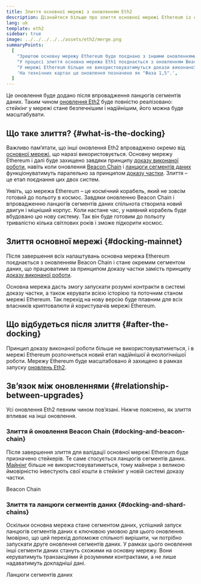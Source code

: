 ```yaml
---
title: Злиття основної мережі з оновленням Eth2
description: Дізнайтеся більше про злиття основної мережі Ethereum із системою керування доказами часток Beacon Chain.
lang: uk
template: eth2
sidebar: true
image: ../../../../../assets/eth2/merge.png
summaryPoints:
  [
    "Зрештою основну мережу Ethereum буде поєднано з іншими оновленнями Eth2.",
    "У процесі злиття основна мережа Eth1 поєднається з оновленням Beacon Chain Eth2 й системою створення сегментів даних.",
    "У мережі Ethereum більше не використовуватимуться докази виконаної роботи. Натомість відбудеться повний перехід на докази частки.",
    'На технічних картах це оновлення позначено як "Фаза 1,5".',
  ]
---
```


<UpgradeStatus date="~2021/22">
    Це оновлення буде додано після впровадження ланцюгів сегментів даних. Таким чином <a href="/eth2/vision/">оновлення Eth2</a> буде повністю реалізовано: стейкінг у мережі стане безпечнішим і надійнішим, його можна буде масштабувати.
</UpgradeStatus>

## Що таке злиття? {#what-is-the-docking}

Важливо пам’ятати, що інші оновлення Eth2 впроваджено окремо від [основної мережі](/glossary/#mainnet), що наразі використовується. Основну мережу Ethereum і далі буде захищено завдяки принципу [доказу виконаної роботи](/developers/docs/consensus-mechanisms/pow/), навіть коли оновлення [Beacon Chain](/eth2/beacon-chain/) і [ланцюги сегментів даних](/eth2/shard-chains/) функціонуватимуть паралельно за принципом [доказу частки](/developers/docs/consensus-mechanisms/pos/). Злиття – це етап поєднання цих двох систем.

Уявіть, що мережа Ethereum – це космічний корабель, який не зовсім готовий до польоту в космос. Завдяки оновленню Beacon Chain і впровадженню ланцюгів сегментів даних спільнота створила новий двигун і міцніший корпус. Коли настане час, у наявний корабель буде вбудовано цю нову систему. Так він буде готовим до польоту тривалістю кілька світлових років і зможе підкорити космос.

## Злиття основної мережі {#docking-mainnet}

Після завершення всіх налаштувань основна мережа Ethereum поєднається з оновленням Beacon Chain і стане окремим сегментом даних, що працюватиме за принципом доказу частки замість принципу [доказу виконаної роботи](/developers/docs/consensus-mechanisms/pow/).

Основна мережа дасть змогу запускати розумні контракти в системі доказу частки, а також керувати всією історією та поточним станом мережі Ethereum. Так перехід на нову версію буде плавним для всіх власників криптовалюти й користувачів мережі Ethereum.

<!-- ### Improving mainnet

Before mainnet docks with the new eth2 system, it’s probably worthwhile sorting some of the issues that are in flight – often referred to as Ethereum1.x.

These include Improvements for

- **End users**: like [EIP-1559](https://eips.ethereum.org/EIPS/eip-1559) which changes the way users bid for blockspace. In other words, making transaction fees more efficient for end users.
- **Client runners**: making running clients more sustainable by capping disk space requirements.
- **Developers**: upgrading the EVM to be more flexible.

Plus many more.

[More on Ethereum1.x](/en/learn/#eth-1x)

These improvements all have a place in Eth2 so it’s likely that their progress may affect the timing of the docking. -->

## Що відбудеться після злиття {#after-the-docking}

Принцип доказу виконаної роботи більше не використовуватиметься, і в мережі Ethereum розпочнеться новий етап надійнішої й екологічнішої роботи. Мережу Ethereum буде масштабовано й захищено в рамках запуску [оновлень Eth2](/eth2/vision/).

## Зв’язок між оновленнями {#relationship-between-upgrades}

Усі оновлення Eth2 певним чином пов’язані. Нижче пояснено, як злиття впливає на інші оновлення.

### Злиття й оновлення Beacon Chain {#docking-and-beacon-chain}

Після завершення злиття для валідації основної мережі Ethereum буде призначено стейкерів. Те саме стосується ланцюгів сегментів даних. [Майнінг](/developers/docs/consensus-mechanisms/pow/mining/) більше не використовуватиметься, тому майнери з великою ймовірністю інвестують свої кошти в стейкінг у новій системі доказу частки.

<ButtonLink to="/eth2/beacon-chain/">Beacon Chain</ButtonLink>

### Злиття та ланцюги сегментів даних {#docking-and-shard-chains}

Оскільки основна мережа стане сегментом даних, успішний запуск ланцюгів сегментів даних є ключовою умовою для цього оновлення. Імовірно, що цей перехід допоможе спільноті вирішити, чи потрібно запускати друге оновлення сегментів даних. У рамках цього оновлення інші сегменти даних стануть схожими на основну мережу. Вони керуватимуть транзакціями й розумними контрактами, а не лише надаватимуть докладніші дані.

<ButtonLink to="/eth2/shard-chains/">Ланцюги сегментів даних</ButtonLink>
